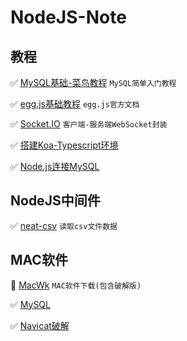# NodeJS-Note

## 教程

✅ [MySQL基础-菜鸟教程](https://www.runoob.com/mysql/mysql-tutorial.html) `MySQL简单入门教程`

✅ [egg.js基础教程](https://www.eggjs.org/zh-CN/basics) `egg.js官方文档`

✅ [Socket.IO](https://socket.io/) `客户端-服务端WebSocket封装`

✅ [搭建Koa-Typescript环境](https://juejin.cn/post/6864109129967861773)

✅ [Node.js连接MySQL](https://www.runoob.com/nodejs/nodejs-mysql.html)

## NodeJS中间件

✅ [neat-csv](https://github.com/sindresorhus/neat-csv) `读取csv文件数据`

## MAC软件

🔆 [MacWk](https://macwk.com/soft/all/p1) `MAC软件下载(包含破解版)`

✅ [MySQL](https://dev.mysql.com/downloads/mysql/)

✅ [Navicat破解](https://macwk.com/soft/navicat-premium)
